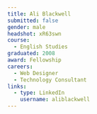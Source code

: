 ```yaml
---
title: Ali Blackwell
submitted: false
gender: male
headshot: xR63swn
course:
  - English Studies
graduated: 2008
award: Fellowship
careers:
  - Web Designer
  - Technology Consultant
links:
  - type: LinkedIn
    username: aliblackwell
---
```


